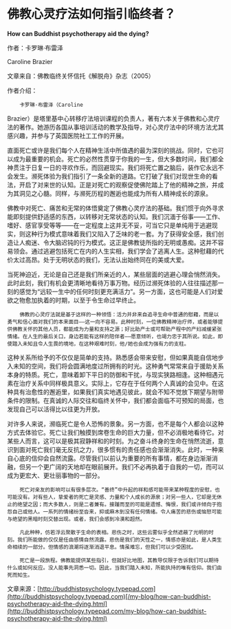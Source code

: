 # 佛教心灵疗法如何指引临终者？

**How can Buddhist psychotherapy aid the dying?** 

作者：卡罗琳·布雷泽

Caroline Brazier

文章来自：佛教临终关怀信托《解脱舟》杂志（2005）

作者介绍：

```text
    卡罗琳·布雷泽（Caroline
```

Brazier）是塔里基中心转移疗法培训课程的负责人，著有六本关于佛教和心灵疗法的著作。她游历各国从事培训活动的教学及指导，对心灵疗法中的环境方法尤其感兴趣，并参与了英国医院社工工作的开展。

直面死亡或许是我们每个人在精神生活中所值遇的最为深刻的挑战。同时，它也可以成为最重要的机会。死亡的必然性贯穿于你我的一生，但大多数时间，我们都全神贯注于日复一日的寻欢作乐，而回避现实。我们将死亡置之脑后，装作它永远不会发生。濒死体验为我们指引了一条全新的道路。它打破了我们对现世生命的看法，开启了对来世的认知。正是对死亡的观察促使佛陀踏上了他的精神之旅，并成为其洞见之心髓。同样，与濒死历程的邂逅也能成为所有人精神成长的源泉。

佛教中对死亡、痛苦和无常的体悟奠定了佛教心灵疗法的基础。我们惯于向外寻求能即刻提供舒适感的东西，以转移对无常状态的认知。我们沉湎于俗事——工作、嗜好、感官享受等等——在一定程度上这并无不妥，可当它只是单纯用于逃避现实，则这种行为模式意味着我们又陷入了乏味的老一套。为了获得安全感，我们创造让人痴迷、令大脑迟钝的行为模式。这正是佛教徒所指的无明或愚痴。这并不容易领会。通过逃避包括死亡在内的人生实相，我们学会了逃离人生。这种慰藉的代价太过高昂。处于无明状态的我们，无法认出始终同在的美或大爱。

当死神迫近，无论是自己还是我们所亲近的人，某些层面的逃避心理会悄然消失。此时此刻，我们有机会更清晰地看待万事万物。经历过濒死体验的人往往描述那一刻的感觉为“远较一生中的任何时刻更充满活力”。另一方面，这也可能是人们对爱欲之物愈加执着的时期，以至于令生命过早终止。

```text
    佛教的心灵疗法就是基于这样的一种领悟：活力并非来自追寻生命中普通的慰藉，而是以勇气和信心面对我们的本来面目——这一向不容易。此种时刻，一位佛教精神治疗师，或者能够提供佛教关怀的其他人员，都能成为力量和支持之源；好比助产士或可帮助产程中的产妇减缓紧张情绪。在人生的最后关口，身边若能有这样的陪伴者——愿意倾听，也竭力忠于其所说。如此，即使踏入未知且令人生畏的境地，在这种艰难时刻，他/她也会成为强有力的支柱。 
```

这种关系所给予的不仅仅是简单的支持。熟悉感会带来安慰，但如果真能自信地步入未知的空间，我们将会圆满地度过所拥有的时光。这种勇气常常来自于援助关系本身的特质。死亡，意味着卸下平日的防御和干扰，与现实狭路相逢。这种相遇元素在治疗关系中同样极具意义。实际上，它存在于任何两个人真诚的会见中。在这种具有治愈性的邂逅里，如果我们真实地遇见彼此，就会不知不觉放下期望与附带条件的限制。在真诚的人际交往和临终关怀中，我们都会面临不可预知的局面，也发现自己可以活得比以往更为开放。

对许多人来说，濒临死亡是令人恐怖的景象。另一方面，也不是每个人都会以这种方式去体验它。死亡让我们触摸到席卷生命的巨大力量，但不必消极地看待它。对某些人而言，这可以是极其寂静祥和的时刻。为之奋斗终身的生命在悄然流逝，意识到面对死亡我们毫无反抗之力，很多惯有的责任感也会渐渐消失。此时，一种来自心底的信仰会自然流露。尽管我们以前认为重要的所有事情，都在身边渐渐消融，但另一个更广阔的天地却在眼前展开。我们不必再执着于自我的一切，而可以成为更宏大、更壮丽事物的一部分。

```text
    死亡对亲友的影响可以有很多层次。“善终”中升起的祥和感可能带来某种程度的安慰，也可能没有。对有些人，挚爱者的死亡是灵感、力量和个人成长的源泉；对另一些人，它却是无休止的绝望之因；而大多数人，则是二者兼有。接踵而至的可能是遗憾、悔恨，我们或许倾向于抱怨自己或他人。一系列的情绪纷至沓来，抑或麻木到没有任何情绪。令人痛苦的悲伤或恼怒可能与绝望的黑暗时刻交替出现。或者，我们会感到冷漠和超然。 

    凡此种种，仿若浮云聚散于生命的表相。悲伤之时，这些云雾似乎全然遮蔽了光明的时刻。我们所能做的仅仅是任由感情自然流露。悲伤是我们的天性之一，情感亦是如此，是人类生命相续的一部分。但情感的浪潮将逐渐消退平息。情虽难忘，但我们可以少受困扰。 

    死亡是一段旅程。佛教能提供某些指引，但就好比地图，其教导仅限于告诉我们可以期待什么或如何反应。没人能事先洞悉一切。因此，当我们踏入未知，所能执持的唯有信仰。我们由死而知生。 
```

文章来源：[http://buddhistpsychology.typepad.com](http://buddhistpsychology.typepad.com)[/my-blog/how-can-buddhist-psychotherapy-aid-the-dying.html](http://buddhistpsychology.typepad.com/my-blog/how-can-buddhist-psychotherapy-aid-the-dying.html)

